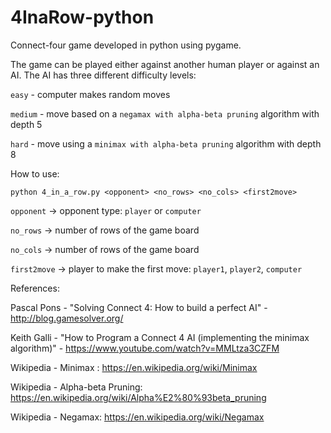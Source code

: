 # 4InaRow-python
Connect-four game developed in python using pygame.

The game can be played either against another human player
or against an AI. The AI has three different difficulty levels:

`easy` - computer makes random moves

`medium` - move based on a `negamax with alpha-beta pruning` algorithm with depth 5

`hard` - move using a `minimax with alpha-beta pruning` algorithm with depth 8

How to use:

`python 4_in_a_row.py <opponent> <no_rows> <no_cols> <first2move>`

`opponent`   -> opponent type: `player` or `computer`

`no_rows`    -> number of rows of the game board

`no_cols`    -> number of rows of the game board

`first2move` -> player to make the first move: `player1`, `player2`, `computer`

References:

Pascal Pons - "Solving Connect 4: How to build a perfect AI" - http://blog.gamesolver.org/

Keith Galli - "How to Program a Connect 4 AI (implementing the minimax algorithm)" - https://www.youtube.com/watch?v=MMLtza3CZFM

Wikipedia - Minimax :
https://en.wikipedia.org/wiki/Minimax

Wikipedia - Alpha-beta Pruning: https://en.wikipedia.org/wiki/Alpha%E2%80%93beta_pruning

Wikipedia - Negamax: https://en.wikipedia.org/wiki/Negamax

